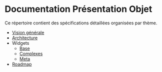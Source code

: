 # Documentation Présentation Objet

Ce répertoire contient des spécifications détaillées organisées par thème.

- [Vision générale](vision.md)
- [Architecture](architecture.md)
- Widgets
  - [Base](docs/widgets/base.md)
  - [Complexes](docs/widgets/complex.md)
  - [Meta](docs/widgets/meta.md)
- [Roadmap](roadmap.md)
